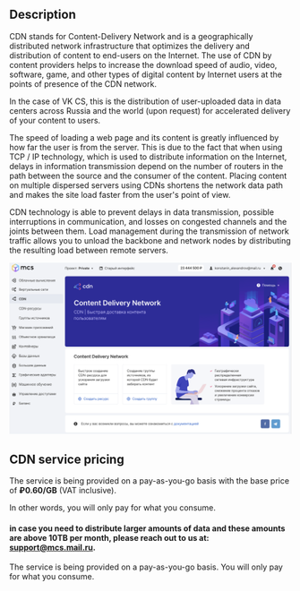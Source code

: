 ## Description

CDN stands for Content-Delivery Network and is a geographically distributed network infrastructure that optimizes the delivery and distribution of content to end-users on the Internet. The use of CDN by content providers helps to increase the download speed of audio, video, software, game, and other types of digital content by Internet users at the points of presence of the CDN network.

In the case of VK CS, this is the distribution of user-uploaded data in data centers across Russia and the world (upon request) for accelerated delivery of your content to users.

The speed of loading a web page and its content is greatly influenced by how far the user is from the server. This is due to the fact that when using TCP / IP technology, which is used to distribute information on the Internet, delays in information transmission depend on the number of routers in the path between the source and the consumer of the content. Placing content on multiple dispersed servers using CDNs shortens the network data path and makes the site load faster from the user's point of view.

CDN technology is able to prevent delays in data transmission, possible interruptions in communication, and losses on congested channels and the joints between them. Load management during the transmission of network traffic allows you to unload the backbone and network nodes by distributing the resulting load between remote servers.

![](./assets/1600919110398-1600919110398.png)

## CDN service pricing

The service is being provided on a pay-as-you-go basis with the base price of **₽0.60/GB** (VAT inclusive).

In other words, you will only pay for what you consume.

#### in case you need to distribute larger amounts of data and these amounts are above 10TB per month, please reach out to us at: [support@mcs.mail.ru](mailto:support@mcs.mail.ru).

The service is being provided on a pay-as-you-go basis. You will only pay for what you consume.
